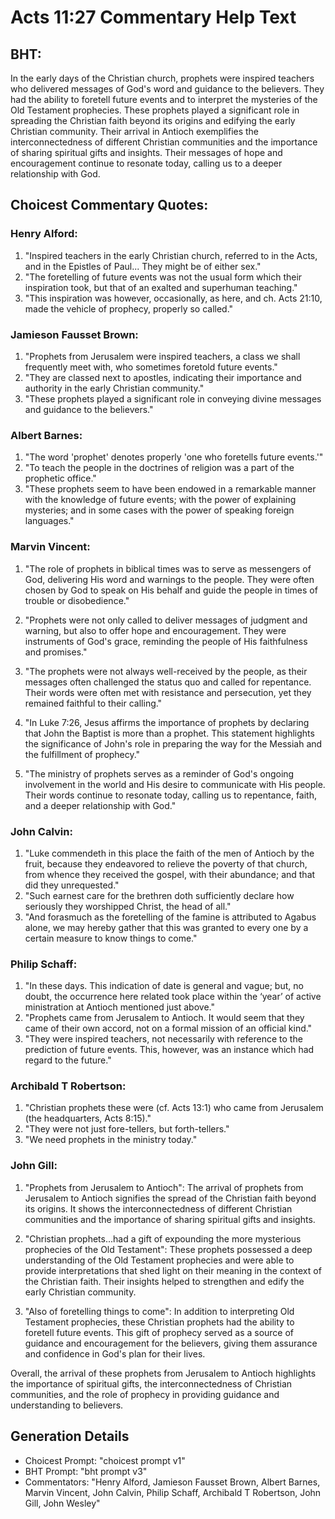 # Acts 11:27 Commentary Help Text

## BHT:
In the early days of the Christian church, prophets were inspired teachers who delivered messages of God's word and guidance to the believers. They had the ability to foretell future events and to interpret the mysteries of the Old Testament prophecies. These prophets played a significant role in spreading the Christian faith beyond its origins and edifying the early Christian community. Their arrival in Antioch exemplifies the interconnectedness of different Christian communities and the importance of sharing spiritual gifts and insights. Their messages of hope and encouragement continue to resonate today, calling us to a deeper relationship with God.

## Choicest Commentary Quotes:
### Henry Alford:
1. "Inspired teachers in the early Christian church, referred to in the Acts, and in the Epistles of Paul... They might be of either sex." 
2. "The foretelling of future events was not the usual form which their inspiration took, but that of an exalted and superhuman teaching."
3. "This inspiration was however, occasionally, as here, and ch. Acts 21:10, made the vehicle of prophecy, properly so called."

### Jamieson Fausset Brown:
1. "Prophets from Jerusalem were inspired teachers, a class we shall frequently meet with, who sometimes foretold future events."
2. "They are classed next to apostles, indicating their importance and authority in the early Christian community."
3. "These prophets played a significant role in conveying divine messages and guidance to the believers."

### Albert Barnes:
1. "The word 'prophet' denotes properly 'one who foretells future events.'"
2. "To teach the people in the doctrines of religion was a part of the prophetic office."
3. "These prophets seem to have been endowed in a remarkable manner with the knowledge of future events; with the power of explaining mysteries; and in some cases with the power of speaking foreign languages."

### Marvin Vincent:
1. "The role of prophets in biblical times was to serve as messengers of God, delivering His word and warnings to the people. They were often chosen by God to speak on His behalf and guide the people in times of trouble or disobedience."

2. "Prophets were not only called to deliver messages of judgment and warning, but also to offer hope and encouragement. They were instruments of God's grace, reminding the people of His faithfulness and promises."

3. "The prophets were not always well-received by the people, as their messages often challenged the status quo and called for repentance. Their words were often met with resistance and persecution, yet they remained faithful to their calling."

4. "In Luke 7:26, Jesus affirms the importance of prophets by declaring that John the Baptist is more than a prophet. This statement highlights the significance of John's role in preparing the way for the Messiah and the fulfillment of prophecy."

5. "The ministry of prophets serves as a reminder of God's ongoing involvement in the world and His desire to communicate with His people. Their words continue to resonate today, calling us to repentance, faith, and a deeper relationship with God."

### John Calvin:
1. "Luke commendeth in this place the faith of the men of Antioch by the fruit, because they endeavored to relieve the poverty of that church, from whence they received the gospel, with their abundance; and that did they unrequested."
2. "Such earnest care for the brethren doth sufficiently declare how seriously they worshipped Christ, the head of all."
3. "And forasmuch as the foretelling of the famine is attributed to Agabus alone, we may hereby gather that this was granted to every one by a certain measure to know things to come."

### Philip Schaff:
1. "In these days. This indication of date is general and vague; but, no doubt, the occurrence here related took place within the ‘year’ of active ministration at Antioch mentioned just above."
2. "Prophets came from Jerusalem to Antioch. It would seem that they came of their own accord, not on a formal mission of an official kind."
3. "They were inspired teachers, not necessarily with reference to the prediction of future events. This, however, was an instance which had regard to the future."

### Archibald T Robertson:
1. "Christian prophets these were (cf. Acts 13:1) who came from Jerusalem (the headquarters, Acts 8:15)."
2. "They were not just fore-tellers, but forth-tellers."
3. "We need prophets in the ministry today."

### John Gill:
1. "Prophets from Jerusalem to Antioch": The arrival of prophets from Jerusalem to Antioch signifies the spread of the Christian faith beyond its origins. It shows the interconnectedness of different Christian communities and the importance of sharing spiritual gifts and insights. 

2. "Christian prophets...had a gift of expounding the more mysterious prophecies of the Old Testament": These prophets possessed a deep understanding of the Old Testament prophecies and were able to provide interpretations that shed light on their meaning in the context of the Christian faith. Their insights helped to strengthen and edify the early Christian community.

3. "Also of foretelling things to come": In addition to interpreting Old Testament prophecies, these Christian prophets had the ability to foretell future events. This gift of prophecy served as a source of guidance and encouragement for the believers, giving them assurance and confidence in God's plan for their lives.

Overall, the arrival of these prophets from Jerusalem to Antioch highlights the importance of spiritual gifts, the interconnectedness of Christian communities, and the role of prophecy in providing guidance and understanding to believers.


## Generation Details
- Choicest Prompt: "choicest prompt v1"
- BHT Prompt: "bht prompt v3"
- Commentators: "Henry Alford, Jamieson Fausset Brown, Albert Barnes, Marvin Vincent, John Calvin, Philip Schaff, Archibald T Robertson, John Gill, John Wesley"
